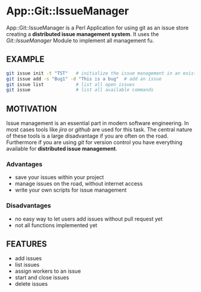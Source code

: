 # App::Git::IssueManager

App::Git::IssueManager is a Perl Application for using git as an issue store creating a
**distributed issue management system**.
It uses the *Git::IssueManager* Module to implement all management fu.

## EXAMPLE
```bash
git issue init -t "TST"   # initialize the issue management in an existing git reposittory
git issue add -s "Bug1" -d "This is a bug"  # add an issue
git issue list            # list all open issues
git issue                 # list all available commands
```

## MOTIVATION

Issue management is an essential part in modern software engineering. In most cases tools
like *jira* or *github* are used for this task. The central nature of these tools is a large
disadvantage if you are often on the road. Furthermore if you are using *git* for version control you have everything available for **distributed issue management**.

### Advantages

*   save your issues within your project
*   manage issues on the road, without internet access
*   write your own scripts for issue management

### Disadvantages

*   no easy way to let users add issues without pull request yet
*   not all functions implemented yet

## FEATURES

*   add issues
*   list issues
*   assign workers to an issue
*   start and close issues
*   delete issues

